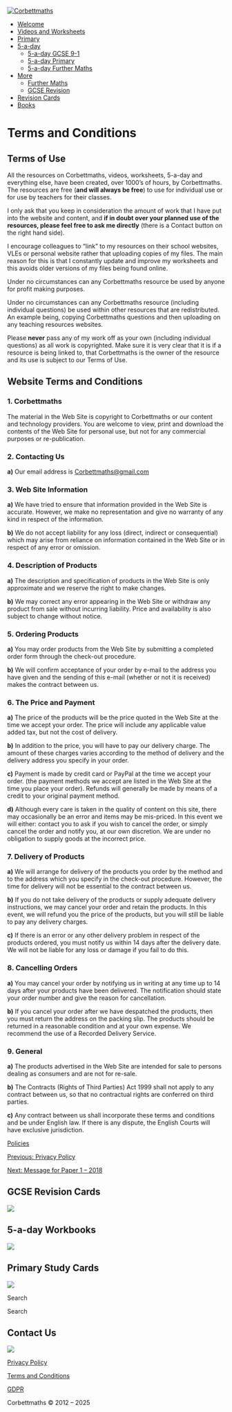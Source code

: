 [![Corbettmaths](https://i0.wp.com/corbettmaths.com/wp-content/uploads/2019/08/cropped-Logo-Corbettmaths.jpg?fit=8584%2C1632&ssl=1)](https://corbettmaths.com/)

* [Welcome](https://corbettmaths.com/welcome/)
* [Videos and Worksheets](https://corbettmaths.com/contents/)
* [Primary](https://corbettmaths.com/primary/)
* [5-a-day](https://corbettmaths.com/5-a-day/)
    * [5-a-day GCSE 9-1](https://corbettmaths.com/5-a-day/gcse/)
    * [5-a-day Primary](https://corbettmaths.com/5-a-day/primary/)
    * [5-a-day Further Maths](https://corbettmaths.com/5-a-day/further-maths/)
* [More](https://corbettmaths.com/more/)
    * [Further Maths](https://corbettmaths.com/further-maths/)
    * [GCSE Revision](https://corbettmaths.com/2023/08/01/gcse-revision/)
* [Revision Cards](https://corbettmaths.com/revision-cards/)
* [Books](https://corbettmaths.com/books/)

Terms and Conditions
====================

Terms of Use
------------

All the resources on Corbettmaths, videos, worksheets, 5-a-day and everything else, have been created, over 1000’s of hours, by Corbettmaths. The resources are free (**and will always be free**) to use for individual use or for use by teachers for their classes.

I only ask that you keep in consideration the amount of work that I have put into the website and content, and **if in doubt over your planned use of the resources, please feel free to ask me directly** (there is a Contact button on the right hand side).

I encourage colleagues to “link” to my resources on their school websites, VLEs or personal website rather that uploading copies of my files. The main reason for this is that I constantly update and improve my worksheets and this avoids older versions of my files being found online.

Under no circumstances can any Corbettmaths resource be used by anyone for profit making purposes.

Under no circumstances can any Corbettmaths resource (including individual questions) be used within other resources that are redistributed. An example being, copying Corbettmaths questions and then uploading on any teaching resources websites.

Please **never** pass any of my work off as your own (including individual questions) as all work is copyrighted. Make sure it is very clear that it is if a resource is being linked to, that Corbettmaths is the owner of the resource and its use is subject to our Terms of Use.

Website Terms and Conditions
----------------------------

### 1\. Corbettmaths

The material in the Web Site is copyright to Corbettmaths or our content and technology providers. You are welcome to view, print and download the contents of the Web Site for personal use, but not for any commercial purposes or re-publication.

### 2\. Contacting Us

**a)** Our email address is Corbettmaths@gmail.com

### 3\. Web Site Information

**a)** We have tried to ensure that information provided in the Web Site is accurate. However, we make no representation and give no warranty of any kind in respect of the information.

**b)** We do not accept liability for any loss (direct, indirect or consequential) which may arise from reliance on information contained in the Web Site or in respect of any error or omission.

### 4\. Description of Products

**a)** The description and specification of products in the Web Site is only approximate and we reserve the right to make changes.

**b)** We may correct any error appearing in the Web Site or withdraw any product from sale without incurring liability. Price and availability is also subject to change without notice.

### 5\. Ordering Products

**a)** You may order products from the Web Site by submitting a completed order form through the check-out procedure.

**b)** We will confirm acceptance of your order by e-mail to the address you have given and the sending of this e-mail (whether or not it is received) makes the contract between us.

### 6\. The Price and Payment

**a)** The price of the products will be the price quoted in the Web Site at the time we accept your order. The price will include any applicable value added tax, but not the cost of delivery.

**b)** In addition to the price, you will have to pay our delivery charge. The amount of these charges varies according to the method of delivery and the delivery address you specify in your order.

**c)** Payment is made by credit card or PayPal at the time we accept your order. (the payment methods we accept are listed in the Web Site at the time you place your order). Refunds will generally be made by means of a credit to your original payment method.

**d)** Although every care is taken in the quality of content on this site, there may occasionally be an error and items may be mis-priced. In this event we will either: contact you to ask if you wish to cancel the order, or simply cancel the order and notify you, at our own discretion. We are under no obligation to supply goods at the incorrect price.

### 7\. Delivery of Products

**a)** We will arrange for delivery of the products you order by the method and to the address which you specify in the check-out procedure. However, the time for delivery will not be essential to the contract between us.

**b)** If you do not take delivery of the products or supply adequate delivery instructions, we may cancel your order and retain the products. In this event, we will refund you the price of the products, but you will still be liable to pay any delivery charges.

**c)** If there is an error or any other delivery problem in respect of the products ordered, you must notify us within 14 days after the delivery date. We will not be liable for any loss or damage if you fail to do this.

### 8\. Cancelling Orders

**a)** You may cancel your order by notifying us in writing at any time up to 14 days after your products have been delivered. The notification should state your order number and give the reason for cancellation.

**b)** If you cancel your order after we have despatched the products, then you must return the address on the packing slip. The products should be returned in a reasonable condition and at your own expense. We recommend the use of a Recorded Delivery Service.

### 9\. General

**a)** The products advertised in the Web Site are intended for sale to persons dealing as consumers and are not for re-sale.

**b)** The Contracts (Rights of Third Parties) Act 1999 shall not apply to any contract between us, so that no contractual rights are conferred on third parties.

**c)** Any contract between us shall incorporate these terms and conditions and be under English law. If there is any dispute, the English Courts will have exclusive jurisdiction.

  
  
[Policies](https://corbettmaths.com/category/policies/)

[Previous: Privacy Policy](https://corbettmaths.com/2018/05/17/privacy-policy/)

[Next: Message for Paper 1 – 2018](https://corbettmaths.com/2018/05/22/message-for-paper-1-2018/)

GCSE Revision Cards
-------------------

[](https://corbettmaths.com/revision-cards/)

[![](https://corbettmaths.com/wp-content/uploads/2019/08/GCSE-Revision-Cards.png)](https://corbettmaths.com/revision-cards/)

5-a-day Workbooks
-----------------

[](https://corbettmaths.com/books/)

[![](https://corbettmaths.com/wp-content/uploads/2020/09/029.jpg)](https://corbettmaths.com/books/)

Primary Study Cards
-------------------

[![](https://corbettmaths.com/wp-content/uploads/2019/03/003.jpg)](https://corbettmathsprimary.com/study-cards/)

  
Search

Search

Contact Us
----------

[![](https://corbettmaths.com/wp-content/uploads/2019/08/Contact-us.png)](https://corbettmaths.com/2013/12/28/contact/)

[Privacy Policy](https://corbettmaths.com/2018/05/17/privacy-policy/)

[Terms and Conditions](https://corbettmaths.com/2018/05/17/terms-and-conditions/)

[GDPR](https://corbettmaths.com/2018/06/13/gdpr/)

Corbettmaths © 2012 – 2025
